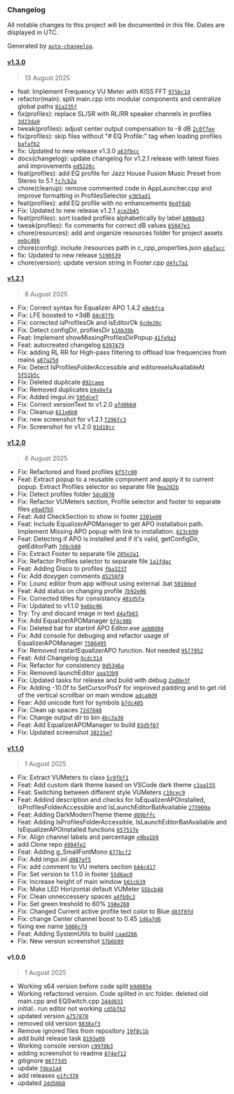 ### Changelog

All notable changes to this project will be documented in this file. Dates are displayed in UTC.

Generated by [`auto-changelog`](https://github.com/CookPete/auto-changelog).

#### [v1.3.0](https://github.com/matejarh/EQ-Switch/compare/v1.2.1...v1.3.0)

> 13 August 2025

- feat: Implement Frequency VU Meter with KISS FFT [`975bc1d`](https://github.com/matejarh/EQ-Switch/commit/975bc1dd6ca0143eee5f17683dfbdae1fa764e0b)
- refactor(main): split main.cpp into modular components and centralize global paths [`91a235f`](https://github.com/matejarh/EQ-Switch/commit/91a235f1b7e3617ab7f9ef4161b98b4f5fff7e8d)
- fix(profiles): replace SL/SR with RL/RR speaker channels in profiles [`3d23da9`](https://github.com/matejarh/EQ-Switch/commit/3d23da9f726f25f671aa85bc707c15640a3d94e3)
- tweak(profiles): adjust center output compensation to -8 dB [`2c0f7ee`](https://github.com/matejarh/EQ-Switch/commit/2c0f7eed35995185a15c76c763b9f4150f7f5af9)
- fix(profiles): skip files without "# EQ Profile:" tag when loading profiles [`bafaf62`](https://github.com/matejarh/EQ-Switch/commit/bafaf626716b17fdf1a2c83a041978142848976c)
- fix: Updated to new release v1.3.0 [`a63fbcc`](https://github.com/matejarh/EQ-Switch/commit/a63fbcc7ff4191497d5e73061ba92df93fe2c563)
- docs(changelog): update changelog for v1.2.1 release with latest fixes and improvements [`ed5226c`](https://github.com/matejarh/EQ-Switch/commit/ed5226c332c8fcb28a8e3805e6ab8210f4cb1dd0)
- feat(profiles): add EQ profile for Jazz House Fusion Music Preset from Stereo to 5.1 [`fc7cb2a`](https://github.com/matejarh/EQ-Switch/commit/fc7cb2a255f15bda10c4cc9f8c50f7f87de8d17b)
- chore(cleanup): remove commented code in AppLauncher.cpp and improve formatting in ProfilesSelector [`e3b5ad1`](https://github.com/matejarh/EQ-Switch/commit/e3b5ad10b98736754e5c4676110ba3a59fdaba8e)
- feat(profiles): add EQ profile with no enhancements [`0edfdab`](https://github.com/matejarh/EQ-Switch/commit/0edfdabedd382d5b9a1457e88c6bd864d8b521d9)
- Fix: Updated to new release v1.2.1 [`ace2b45`](https://github.com/matejarh/EQ-Switch/commit/ace2b45158e5ae61f4c16cadd73a53e32ec71cb2)
- feat(profiles): sort loaded profiles alphabetically by label [`b008e83`](https://github.com/matejarh/EQ-Switch/commit/b008e83a3be35d2efc29b725448fbcd84688fb62)
- tweak(profiles): fix comments for correct dB values [`65047e1`](https://github.com/matejarh/EQ-Switch/commit/65047e1ee41138d5e61c3ffb4484ae0e32526bea)
- chore(resources): add and organize resources folder for project assets [`eebc486`](https://github.com/matejarh/EQ-Switch/commit/eebc48687f2db31c098f1a69d918a19ef95c8836)
- chore(config): include /resources path in c_cpp_properties.json [`e8afacc`](https://github.com/matejarh/EQ-Switch/commit/e8afaccf18a582c94563bf33310ae9a7c204b3ad)
- fix: Updated to new release [`5190539`](https://github.com/matejarh/EQ-Switch/commit/51905394f2b04323a9232e4608d997d92517554a)
- chore(version): update version string in Footer.cpp [`d4fc7a1`](https://github.com/matejarh/EQ-Switch/commit/d4fc7a17592ea19d11d68674b29523a06f6c1fc5)

#### [v1.2.1](https://github.com/matejarh/EQ-Switch/compare/v1.2.0...v1.2.1)

> 8 August 2025

- Fix: Correct syntax for Equalizer APO 1.4.2 [`e8e6fca`](https://github.com/matejarh/EQ-Switch/commit/e8e6fca46fc86b7f1090f682600ceba9c6b750a9)
- Fix: LFE boosted to +3dB [`84c87fb`](https://github.com/matejarh/EQ-Switch/commit/84c87fb5b9f2005a1ae193eb4ac3ff3c329eca49)
- Fix: corrected isProfilesOk and isEditorOk [`6cde20c`](https://github.com/matejarh/EQ-Switch/commit/6cde20c557a7622200789a5994b3447599db3ed1)
- Fix: Detect configDir, profilesDir [`b16b38b`](https://github.com/matejarh/EQ-Switch/commit/b16b38b759886a7b934262529c120c3c343ddaab)
- Feat: Implement showMissingProfilesDirPopup [`41fe9a3`](https://github.com/matejarh/EQ-Switch/commit/41fe9a35555392b0a31fd7e37a2cf6dc656df4f3)
- Feat: autocreated changelog [`6397479`](https://github.com/matejarh/EQ-Switch/commit/6397479ad39514d9dd4818af241404d6ba515ad9)
- Fix: adding RL RR for High-pass filtering to offload low frequencies from mains [`a87a25d`](https://github.com/matejarh/EQ-Switch/commit/a87a25d1cbfb9a47f7b7f045b39c61d96a3fa28d)
- Fix: Detect IsProfilesFolderAccessible and editorexeIsAvailableAt [`5f51b5c`](https://github.com/matejarh/EQ-Switch/commit/5f51b5cb138431bbff3df717300ec2ffc1d3594d)
- Fix: Deleted duplicate [`092caee`](https://github.com/matejarh/EQ-Switch/commit/092caee26201482a450e11bc9c80c5701c731b8c)
- Fix: Removed duplicates [`b9a9efa`](https://github.com/matejarh/EQ-Switch/commit/b9a9efa266322ec96be9164c2d2673d37cb6bb3c)
- Fix: Added imgui.ini [`595dce7`](https://github.com/matejarh/EQ-Switch/commit/595dce79dc5cd5c13b583efa98599e8459cc8f49)
- Fix: Correct versionText to v1.2.0 [`afd0bb0`](https://github.com/matejarh/EQ-Switch/commit/afd0bb0744a643e0d53fa97c718229fe85588b5f)
- Fix: Cleanup [`611e6b0`](https://github.com/matejarh/EQ-Switch/commit/611e6b0983fc877e55594e334a7ae0d70e1eb609)
- Fix: new screenshot for v1.2.1 [`7296fc3`](https://github.com/matejarh/EQ-Switch/commit/7296fc329f4341da0d03a545f87179d1bb7f6443)
- Fix: Screenshot for v1.2.0 [`91d18cc`](https://github.com/matejarh/EQ-Switch/commit/91d18ccd622fb233ee68391c550a134f6bd097e3)

#### [v1.2.0](https://github.com/matejarh/EQ-Switch/compare/v1.1.0...v1.2.0)

> 6 August 2025

- Fix: Refactored and fixed profiles [`8f57c00`](https://github.com/matejarh/EQ-Switch/commit/8f57c0089f2d6037d03ab00cad986238111178e3)
- Feat: Extract popup to a reusable component and apply it to current popup. Extract Profiles selector so separate file [`9ea202b`](https://github.com/matejarh/EQ-Switch/commit/9ea202b017c3ce85e2867fdf36d9b914d52cd71a)
- Fix: Detect profiles folder [`5dcd870`](https://github.com/matejarh/EQ-Switch/commit/5dcd8703edccbd81f664cc9f9c945d78ccda6688)
- Fix: Refactor VUMeters section, Profile selector and footer to separate files [`e9ad7b5`](https://github.com/matejarh/EQ-Switch/commit/e9ad7b50ad9a46f77c27f440c7d654743f66a625)
- Feat: Add CheckSection to show in footer [`2201e80`](https://github.com/matejarh/EQ-Switch/commit/2201e805cc6576b57a3c5041d10345a66693b613)
- Feat: Include EqualizerAPOManager to get APO installation path. Implement Missing APO popup with link to installation. [`623c699`](https://github.com/matejarh/EQ-Switch/commit/623c6994f8bc42a0f14a1bf66c288751ea380386)
- Feat: Detecting if APO is installed and if it's valid, getConfigDir, getEditorPath [`7d9cb00`](https://github.com/matejarh/EQ-Switch/commit/7d9cb00d9ace2301de4d4256ac72d5c597f3ad79)
- Fix: Extract Footer to separate file [`205e2a1`](https://github.com/matejarh/EQ-Switch/commit/205e2a144fa06757f4fc42a19bdeb725e16eecc7)
- Fix: Refactor Profiles selector to separate file [`1a1fdac`](https://github.com/matejarh/EQ-Switch/commit/1a1fdacb474818d76848952659d3755b021aae92)
- Feat: Adding Disco to profiles [`fba3237`](https://github.com/matejarh/EQ-Switch/commit/fba3237ca49ceb85eab3ed183ae6e7f01de0d709)
- Fix: Add doxygen comments [`d5259f8`](https://github.com/matejarh/EQ-Switch/commit/d5259f86f82e3d032867a7c2de9899bb860365cc)
- Fix: Lounc editor from app without using external .bat [`5010ded`](https://github.com/matejarh/EQ-Switch/commit/5010dedf881020be27b6bf0b592042b8b3b7d5ad)
- Feat: Add status on changing profile [`7b92e06`](https://github.com/matejarh/EQ-Switch/commit/7b92e06f50f3e2b1976bb6418623a26500671fe4)
- Fix: Corrected titles for consistancy [`401d5fa`](https://github.com/matejarh/EQ-Switch/commit/401d5fa32afb4a094bd33c67eb640785fc7bb681)
- Fix: Updated to v1.1.0 [`9a6bc06`](https://github.com/matejarh/EQ-Switch/commit/9a6bc066df3e5c37c32593643fa61b49066c123a)
- Try: Try and discard image in text [`d4afb65`](https://github.com/matejarh/EQ-Switch/commit/d4afb65f3b07ee30523ddf9c689ff1c621b320b5)
- Fix: Add EqualizerAPOManager [`6f4c98b`](https://github.com/matejarh/EQ-Switch/commit/6f4c98b9568784bf1b8f3e786086e419cebd0c69)
- Fix: Deleted bat for startinf APO Editor.exe [`aeb0d04`](https://github.com/matejarh/EQ-Switch/commit/aeb0d0441dedca76a5668851d3d61e6969720044)
- Fix: Add console for debuging and refactor usage of EqualizerAPOManager [`7586495`](https://github.com/matejarh/EQ-Switch/commit/75864950d0b9d2466025c8b382cb25be5d068ca3)
- Fix: Removed restartEqualizerAPO function. Not needed [`9577952`](https://github.com/matejarh/EQ-Switch/commit/9577952a57969c3c93dba094280ecf8beac1aacd)
- Feat: Add Changelog [`9cdc314`](https://github.com/matejarh/EQ-Switch/commit/9cdc314503615b44139284c35f2c6c69583956cf)
- Fix: Refactor for consistency [`0d5346a`](https://github.com/matejarh/EQ-Switch/commit/0d5346aa25d26be577a2f4dde718b84a8c2a0817)
- Fix: Removed launchEditor [`aaa33b9`](https://github.com/matejarh/EQ-Switch/commit/aaa33b91b1cb048f5418fd5440c280b06be098ee)
- Fix: Updated tasks for release and build with debug [`2ad8e3f`](https://github.com/matejarh/EQ-Switch/commit/2ad8e3ff9d2b6cd18b96fe33c1ece6e3b3def06e)
- Fix: Adding -10.0f to SetCursorPosY for improved padding and to get rid of the vertical scrollbar on main window [`adca0d9`](https://github.com/matejarh/EQ-Switch/commit/adca0d90cc4fb0adf28d132b0f4964b58f1bcaea)
- Fear: Add unicode font for symbols [`b7dc405`](https://github.com/matejarh/EQ-Switch/commit/b7dc40585c2d46ab7a3c9a84f42358e4fd9a808e)
- Fix: Clean up spaces [`72d7848`](https://github.com/matejarh/EQ-Switch/commit/72d7848f69a3689c7d686e1aae992ff3501cc289)
- Fix: Change output dir to bin [`4bc3a38`](https://github.com/matejarh/EQ-Switch/commit/4bc3a38f4d5950a0490bf1f7f49c6fc59750dff3)
- Feat: Add EqualizerAPOManager to build [`83d5f67`](https://github.com/matejarh/EQ-Switch/commit/83d5f676f50362f14d8fcec32b8089559c33458b)
- Fix: Updated screenshot [`38215e7`](https://github.com/matejarh/EQ-Switch/commit/38215e7db0f0eed9258e01c4657fbb98a2a8c984)

#### [v1.1.0](https://github.com/matejarh/EQ-Switch/compare/v1.0.0...v1.1.0)

> 1 August 2025

- Fix: Extract VUMeters to class [`5c9fbf1`](https://github.com/matejarh/EQ-Switch/commit/5c9fbf1724a0e2d570bf15317557614f1ed965a8)
- Feat: Add custom dark theme based on VSCode dark theme [`c3aa155`](https://github.com/matejarh/EQ-Switch/commit/c3aa1558ae8418c4e2200c658c6b0d7836a38111)
- Feat: Switching between different style VUMeters [`c19cec9`](https://github.com/matejarh/EQ-Switch/commit/c19cec9131a8dc97b3a2e7d63f990e472cf5f7fc)
- Feat: Addind description and checks for IsEqualizerAPOInstalled, IsProfilesFolderAccessible and IsLaunchEditorBatAvailable [`275909a`](https://github.com/matejarh/EQ-Switch/commit/275909af892785a97c0e94084c8d87b62a17765e)
- Feat: Adding DarkModernTheme theme [`d09bffc`](https://github.com/matejarh/EQ-Switch/commit/d09bffcf7859931061af2240ef8d3d2063ded09d)
- Feat: Adding IsProfilesFolderAccessible, IsLaunchEditorBatAvailable and IsEqualizerAPOInstalled functions [`657517e`](https://github.com/matejarh/EQ-Switch/commit/657517e6710ec2d844c1929eb5089b9b20a05889)
- Fix: Align channel labels and percentage [`e9ba1b9`](https://github.com/matejarh/EQ-Switch/commit/e9ba1b9a4324b55e2ea824d75ab6ce62ba518f72)
- add Clone repo [`4994fe2`](https://github.com/matejarh/EQ-Switch/commit/4994fe270d909dad46f063093b3645599f3921a6)
- Feat: Adding g_SmallFontMono [`677bcf2`](https://github.com/matejarh/EQ-Switch/commit/677bcf22b26fc6149757e84c2a595e66db99fe7a)
- Fix: Add imgui.ini [`d087ef5`](https://github.com/matejarh/EQ-Switch/commit/d087ef57fb08d0da7930d0f32213bfcaa7c573a1)
- Fix: add comment to VU meters section [`644c417`](https://github.com/matejarh/EQ-Switch/commit/644c41745ca5bd39298ab7356b19414cc2865dde)
- Fix: Set version to 1.1.0 in footer [`55d6ac0`](https://github.com/matejarh/EQ-Switch/commit/55d6ac088f79e59596d3fac91784b4bc0cc97cce)
- Fix: Increase height of main window [`b61c639`](https://github.com/matejarh/EQ-Switch/commit/b61c63930879c8876eb44420e9ac4cd542526c55)
- Fix: Make LED Horizontal default VUMeter [`55bcb48`](https://github.com/matejarh/EQ-Switch/commit/55bcb486fa19ee4c64725b66ec39724fd67e9a91)
- Fix: Clean unneccessery spaces [`a4fb9c3`](https://github.com/matejarh/EQ-Switch/commit/a4fb9c3564c5645c356c4fff8bbff42e2ad2dc7e)
- Fix: Set green treshold to 60% [`198e260`](https://github.com/matejarh/EQ-Switch/commit/198e260a139f2b1bfb8b1b89aa04b7f0e5e9e5dc)
- Fix: Changed Current active profile text color to Blue [`d83f8fd`](https://github.com/matejarh/EQ-Switch/commit/d83f8fd9e133daa4abf5ef568a384e40d01bb814)
- Fix: change Center channel boost to 0.45 [`1d6a7d6`](https://github.com/matejarh/EQ-Switch/commit/1d6a7d6b90c30638abe80df6694aa1591ab7ea60)
- fixing exe name [`5006c79`](https://github.com/matejarh/EQ-Switch/commit/5006c79b5de55e8be8a064581ba0c41209b563a7)
- Feat: Adding SystemUtils to build [`caad266`](https://github.com/matejarh/EQ-Switch/commit/caad266520742381d9311c28cdc01215141f94e4)
- Fix: New version screenshot [`57b6b99`](https://github.com/matejarh/EQ-Switch/commit/57b6b99ae97ee3d0d547c7a0d1a466b9d7e68948)

#### v1.0.0

> 1 August 2025

- Working x64 version before code split [`b9d885e`](https://github.com/matejarh/EQ-Switch/commit/b9d885e3d6418de088f533eddf2ecaa023ef54a0)
- Working refactored version. Code splited in src folder. deleted old main.cpp and EQSwitch.cpp [`244d033`](https://github.com/matejarh/EQ-Switch/commit/244d03374e7e47bcfe1e5060e251b0c7f093f6c1)
- initial.. run editor not working [`cd5b7b2`](https://github.com/matejarh/EQ-Switch/commit/cd5b7b2c2387fb9114f6c8397c43bb5aa67c6e83)
- updated version [`a757870`](https://github.com/matejarh/EQ-Switch/commit/a757870bafbe2b38a3170b22d04d13692e97b6fa)
- removed old version [`9838af3`](https://github.com/matejarh/EQ-Switch/commit/9838af30bfba4c621f3e6feab079975793b48f97)
- Remove ignored files from repository [`19f8c1b`](https://github.com/matejarh/EQ-Switch/commit/19f8c1b71ba1e23047b6cb743aee4c1868834151)
- add build release task [`8193a09`](https://github.com/matejarh/EQ-Switch/commit/8193a095933dc51f02e2ddf4b9506b4bf4bb1283)
- Working console version [`c9970b3`](https://github.com/matejarh/EQ-Switch/commit/c9970b33242caa4a913a03e98e0f0aeb33d7f83c)
- adding screenshot to readme [`8f4ef12`](https://github.com/matejarh/EQ-Switch/commit/8f4ef129e6201bf4dc75e34cfa6141644dd36cbf)
- gitignore [`86773d5`](https://github.com/matejarh/EQ-Switch/commit/86773d56dece9f2ce5e9f4bdb3a49420da68ca0c)
- update [`fdea1a4`](https://github.com/matejarh/EQ-Switch/commit/fdea1a4f865f55309407304e0e1d351b3cbca4c9)
- add releases [`e1fc378`](https://github.com/matejarh/EQ-Switch/commit/e1fc37856856bbcc2ff6f947ac53c533d2254a99)
- updated [`2dd50b8`](https://github.com/matejarh/EQ-Switch/commit/2dd50b84b4aa9e9c5f634444657eabe83f26074c)
